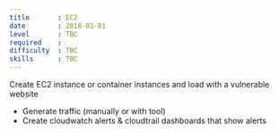```yaml
---
title       : EC2
date        : 2018-01-01
level       : TBC
required    :
difficulty  : TBC
skills      : TBC
---
```


Create EC2 instance or container instances and load with a vulnerable website

- Generate traffic (manually or with tool)
- Create cloudwatch alerts & cloudtrail dashboards that show alerts